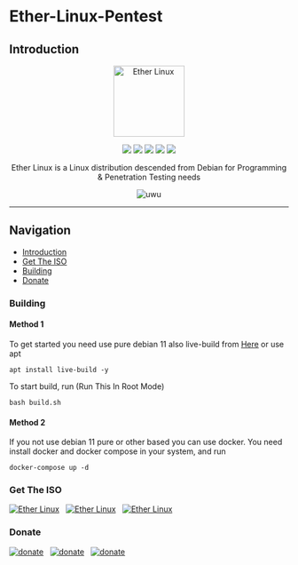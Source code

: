 # Ether-Linux-Pentest

## Introduction
<p align="center">
<a href="https://ether-linux.org"><img src="https://i.ibb.co/m5BvfGR/Ether-Linux.png" height="128" width="128" alt="Ether Linux"></a>
</p>

<p align="center">
<img src="https://img.shields.io/github/stars/EtherLinux/Ether-Linux-Pentest?color=d3869b&labelColor=1b2224&style=for-the-badge"> <img src="https://img.shields.io/github/issues/EtherLinux/Ether-Linux-Pentest?color=e7ac7e&labelColor=1b2224&style=for-the-badge">
<img src="https://img.shields.io/static/v1?label=license&message=GPL-3.0&color=5b98a9&labelColor=1b2224&style=for-the-badge">
<img src="https://img.shields.io/github/forks/EtherLinux/Ether-Linux-Pentest?color=e74c4c&labelColor=1b2224&style=for-the-badge"> <img src="https://img.shields.io/static/v1?label=PR%27s&message=Welcomed&color=51a39f&labelColor=1b2224&style=for-the-badge">
</p>

<p align="center">Ether Linux is a Linux distribution descended from Debian for Programming & Penetration Testing needs</p>

<p align="center">
<img src="https://i.ibb.co/GtJMKT6/slide1.png" alt="uwu">
</p>

---

## Navigation
- [Introduction](#introduction)
- [Get The ISO](#get-the-iso)
- [Building](#building)
- [Donate](#donate)

### Building

#### Method 1  
To get started you need use pure debian 11 also live-build from [Here](https://packages.debian.org/bullseye/live-build) or use apt  
```
apt install live-build -y
```

To start build, run (Run This In Root Mode)
```
bash build.sh
```

#### Method 2
If you not use debian 11 pure or other based you can use docker.
You need install docker and docker compose in your system, and run
```
docker-compose up -d 
```

### Get The ISO

<p align="left">
  <a href="https://github.com/" target="_blank"><img alt="Ether Linux" src="https://img.shields.io/badge/Download-Github-blue?style=for-the-badge&logo=github"></a>&nbsp;&nbsp;
  <a href="https://sourceforge.net/" target="_blank"><img alt="Ether Linux" src="https://img.shields.io/badge/Download-Sourceforge-orange?style=for-the-badge&logo=sourceforge"></a>&nbsp;&nbsp;
  <a href="https://github.com/" target="_blank"><img alt="Ether Linux" src="https://img.shields.io/badge/Download-Torrent-magenta?style=for-the-badge&logo=discogs"></a>
</p>

### Donate
<p align="left">
  <a href="https://commerce.coinbase.com/checkout/db784405-3475-4b9b-b158-140cd7d5d451" target="_blank"><img alt="donate" src="https://img.shields.io/badge/Bitcoin-F7931A?&style=for-the-badge&logo=Bitcoin&logoColor=white"></a>&nbsp;&nbsp;
  <a href="https://www.paypal.com/paypalme/EtherlinuxProject" target="_blank"><img alt="donate" src="https://img.shields.io/badge/Paypal-00457C?&style=for-the-badge&logo=Paypal&logoColor=white"></a>&nbsp;&nbsp;
  <a href="https://saweria.co/EtherLinuxProject" target="_blank"><img alt="donate" src="https://img.shields.io/badge/Saweria-00B388?&style=for-the-badge&logo=BuyMeACoffee&logoColor=white"></a>
</p>
